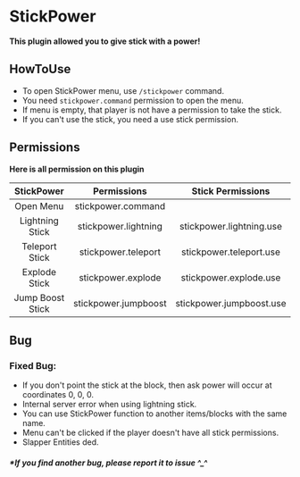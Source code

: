 # StickPower
**This plugin allowed you to give stick with a power!**

## HowToUse
 - To open StickPower menu, use `/stickpower` command.
 - You need `stickpower.command` permission to open the menu.
 - If menu is empty, that player is not have a permission to take the stick.
 - If you can't use the stick, you need a use stick permission.

## Permissions
**Here is all permission on this plugin**

|     StickPower     |       Permissions      |     Stick Permissions      |
| :----------------: | :--------------------: | :------------------------: |
|  Open Menu         |  stickpower.command    |                            |
|  Lightning Stick   |  stickpower.lightning  |  stickpower.lightning.use  |
|  Teleport Stick    |  stickpower.teleport   |  stickpower.teleport.use   |
|  Explode Stick     |  stickpower.explode    |  stickpower.explode.use    |
|  Jump Boost Stick  |  stickpower.jumpboost  |  stickpower.jumpboost.use  |


## Bug
### Fixed Bug:
 - If you don't point the stick at the block, then ask power will occur at coordinates 0, 0, 0.
 - Internal server error when using lightning stick.
 - You can use StickPower function to another items/blocks with the same name.
 - Menu can't be clicked if the player doesn't have all stick permissions.
 - Slapper Entities ded.

##### *If you find another bug, please report it to issue ^_^
